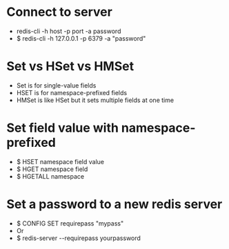 Connect to server
=====
* redis-cli -h host -p port -a password
* $ redis-cli -h 127.0.0.1 -p 6379 -a "password"

Set vs HSet vs HMSet
=====
* Set is for single-value fields
* HSET is for namespace-prefixed fields
* HMSet is like HSet but it sets multiple fields at one time

Set field value with namespace-prefixed
=====
* $ HSET namespace field value
* $ HGET namespace field
* $ HGETALL namespace

Set a password to a new redis server
=====
* $ CONFIG SET requirepass "mypass"
* Or
* $ redis-server --requirepass yourpassword

